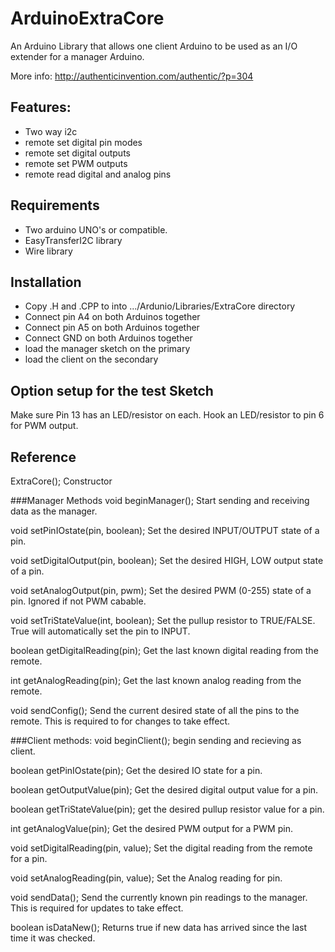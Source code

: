 ArduinoExtraCore
================

An Arduino Library that allows one client Arduino to be used as an I/O extender for a manager Arduino.

More info:
http://authenticinvention.com/authentic/?p=304

Features:
--------
- Two way i2c
- remote set digital pin modes
- remote set digital outputs
- remote set PWM outputs
- remote read digital and analog pins


Requirements
------------

- Two arduino UNO's or compatible.
- EasyTransferI2C library
- Wire library


Installation
------------

- Copy .H and .CPP to into .../Ardunio/Libraries/ExtraCore directory
- Connect pin A4 on both Arduinos together
- Connect pin A5 on both Arduinos together
- Connect GND on both Arduinos together
- load the manager sketch on the primary
- load the client on the secondary

Option setup for the test Sketch
--------------------------------

Make sure Pin 13 has an LED/resistor on each. Hook an LED/resistor to pin 6 for PWM output.

Reference
---------

ExtraCore();
	Constructor

###Manager Methods
void beginManager();
	Start sending and receiving data as the manager.
	
void setPinIOstate(pin, boolean);
	Set the desired INPUT/OUTPUT state of a pin.
	
void setDigitalOutput(pin, boolean);
	Set the desired HIGH, LOW output state of a pin.
	
void setAnalogOutput(pin, pwm);
	Set the desired PWM (0-255) state of a pin. Ignored if not PWM cabable.

void setTriStateValue(int, boolean);
	Set the pullup resistor to TRUE/FALSE. True will automatically set the pin to INPUT.

boolean getDigitalReading(pin);
	Get the last known digital reading from the remote.

int getAnalogReading(pin);
	Get the last known analog reading from the remote.
	
void sendConfig();
	Send the current desired state of all the pins to the remote.
	This is required to for changes to take effect.
	
###Client methods:
void beginClient();
	begin sending and recieving as client.
	
boolean getPinIOstate(pin);
	Get the desired IO state for a pin.
	
boolean getOutputValue(pin);
	Get the desired digital output value for a pin.
	
boolean getTriStateValue(pin);
	get the desired pullup resistor value for a pin.
	
int getAnalogValue(pin);
	Get the desired PWM output for a PWM pin.
	
void setDigitalReading(pin, value);
	Set the digital reading from the remote for a pin.
	
void setAnalogReading(pin, value);
	Set the Analog reading for pin.
	
void sendData();
	Send the currently known pin readings to the manager.
	This is required for updates to take effect.

boolean isDataNew();
	Returns true if new data has arrived since the last time it was checked.
